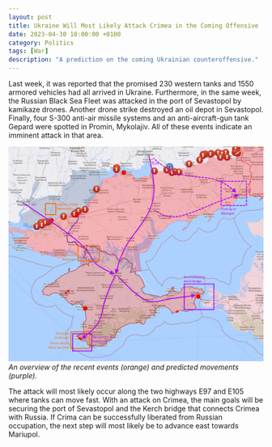 ```yaml
---
layout: post
title: Ukraine Will Most Likely Attack Crimea in the Coming Offensive
date: 2023-04-30 10:00:00 +0100
category: Politics
tags: [War]
description: "A prediction on the coming Ukrainian counteroffensive."
---
```


Last week, it was reported that the promised 230 western tanks and 1550 armored vehicles had all arrived in Ukraine. Furthermore, in the same week, the Russian Black Sea Fleet was attacked in the port of Sevastopol by kamikaze drones. Another drone strike destroyed an oil depot in Sevastopol. Finally, four S-300 anti-air missile systems and an anti-aircraft-gun tank Gepard were spotted in Promin, Mykolajiv. All of these events indicate an imminent attack in that area.

![](/public/media/posts/ukraine-offensive/map.jpg)
*An overview of the recent events (orange) and predicted movements (purple).*

The attack will most likely occur along the two highways E97 and E105 where tanks can move fast. With an attack on Crimea, the main goals will be securing the port of Sevastopol and the Kerch bridge that connects Crimea with Russia. If Crima can be successfully liberated from Russian occupation, the next step will most likely be to advance east towards Mariupol.
